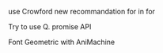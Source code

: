 use Crowford new recommandation
	for in
	for

Try to use Q. promise API

Font Geometric with AniMachine